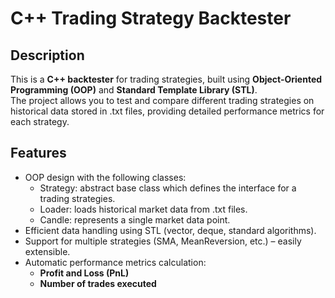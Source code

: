# C++ Trading Strategy Backtester

## Description
This is a **C++ backtester** for trading strategies, built using **Object-Oriented Programming (OOP)** and **Standard Template Library (STL)**.  
The project allows you to test and compare different trading strategies on historical data stored in .txt files, providing detailed performance metrics for each strategy.


## Features
- OOP design with the following classes:
  - Strategy: abstract base class which defines the interface for a trading strategies.
  - Loader: loads historical market data from .txt files.
  - Candle: represents a single market data point.
- Efficient data handling using STL (vector, deque, standard algorithms).
- Support for multiple strategies (SMA, MeanReversion, etc.) – easily extensible.
- Automatic performance metrics calculation:
  - **Profit and Loss (PnL)**
  - **Number of trades executed**
  


